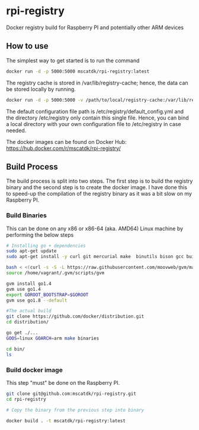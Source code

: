 # rpi-registry

Docker registry build for Raspberry PI and potentially other ARM devices

## How to use

The simplest way to get started is to run the command

```bash
docker run -d -p 5000:5000 mscatdk/rpi-registry:latest
```

The registry cache is stored in /var/lib/registry-cache; hence, the data can be stored locally by running.

```bash
docker run -d -p 5000:5000 -v /path/to/local/registry-cache:/var/lib/registry-cache mscatdk/rpi-registry:latest
```

The default configuration file path is /etc/registry/default_config.yml and the directory /etc/registry only contain this single file. Hence, you can bind a local directory with your own configuration file to /etc/registry in case needed.

The docker images can be found on Docker Hub: https://hub.docker.com/r/mscatdk/rpi-registry/

## Build Process

The build process is split into two steps. The first step is to build the registry binary and the second step is to create the docker image. I have done this to speed-up the compilation of the registry binary as it was a bit slow on my Raspberry PI.

### Build Binaries

This can be done on any x86 or x86-64 (aka. AMD64) Linux machine by performing the below steps

```bash
# Installing go + dependencies
sudo apt-get update
sudo apt-get install -y curl git mercurial make  binutils bison gcc build-essential

bash < <(curl -s -S -L https://raw.githubusercontent.com/moovweb/gvm/master/binscripts/gvm-installer)
source /home/vagrant/.gvm/scripts/gvm

gvm install go1.4
gvm use go1.4
export GOROOT_BOOTSTRAP=$GOROOT
gvm use go1.8 --default

#The actual build
git clone https://github.com/docker/distribution.git
cd distribution/

go get ./...
GOOS=linux GOARCH=arm make binaries

cd bin/
ls
```

### Build docker image

This step "must" be done on the Raspberry PI.

```bash
git clone git@github.com:mscatdk/rpi-registry.git
cd rpi-registry

# Copy the binary from the previous step into binary

docker build . -t mscatdk/rpi-registry:latest
```